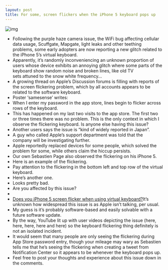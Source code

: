 ```yaml
---
layout: post
title: For some, screen flickers when the iPhone 5 keyboard pops up
---
```

![img](http://media.idownloadblog.com/wp-content/uploads/2012/10/iPhone-5-keyboard-flickering.jpg)
* Following the purple haze camera issue, the WiFi bug affecting cellular data usage, Scuffgate, Mapgate, light leaks and other teething problems, some early adopters are now reporting a new glitch related to the iPhone 5’s virtual keyboard.
* Apparently, it’s randomly inconveniencing an unknown proportion of users whose device exhibits an annoying glitch where some parts of the keyboard show random noise and broken lines, like old TV sets attuned to the snow white frequency…
* A growing thread on Apple’s Discussion forums is filling with reports of the screen flickering problem, which by all accounts appears to be related to the software keyboard.
* Poster ‘samesense’ writes:
* When I enter my password in the app store, lines begin to flicker across rows of the keyboard.
* This has happened on my last two visits to the app store. The first two or three times there was no problem. This is the only context in which I observe the flickering keyboard. Is anyone else having this issue?
* Another users says the issue is “kind of widely reported in Japan”.
* A guy who called Apple’s support department was told that the company will be investigating further.
* Apple reportedly replaced devices for some people, which solved the problem for some, while others claim the hiccup persists.
* Our own Sebastien Page also observed the flickering on his iPhone 5.
* Here is an example of the flickering.
* Pay attention to the flickering in the bottom left and top row of the virtual keyboard.
* Here’s another one.
* Looks pretty bad.
* Are you affected by this issue?
*  
* <a href=”http://polldaddy.com/poll/6592015/”>Does you iPhone 5 screen flicker when using virtual keyboard?</a>It’s unknown how widespread this issue is as Apple isn’t talking, per usual.
* My guess is it’s probably software-based and easily solvable with a future software update.
* By the way, YouTube lit up with user videos depicting the issue (here, here, here, here and here) so the keyboard flickering thing definitely is not an isolated incident.
* It would seem that many people are only seeing the flickering during App Store password entry, though your mileage may wary as Sebastien tells me that he’s seeing the flickering when creating a tweet from Notification Center so it appears to be whenever the keyboard pops up.
* Feel free to post your thoughts and experience about this issue down in the comments.

